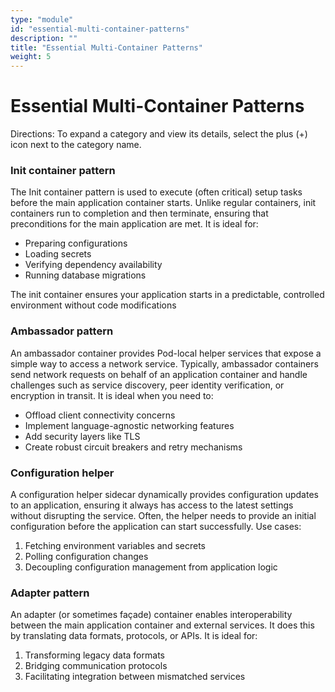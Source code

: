 ```yaml
---
type: "module"
id: "essential-multi-container-patterns"
description: ""
title: "Essential Multi-Container Patterns"
weight: 5
---
```


# Essential Multi-Container Patterns

Directions: To expand a category and view its details, select the plus (+) icon next to the category name.

### Init container pattern

The Init container pattern is used to execute (often critical) setup tasks before the main application container starts. Unlike regular containers, init containers run to completion and then terminate, ensuring that preconditions for the main application are met. It is ideal for:

- Preparing configurations
- Loading secrets
- Verifying dependency availability
- Running database migrations

The init container ensures your application starts in a predictable, controlled environment without code modifications

### Ambassador pattern

An ambassador container provides Pod-local helper services that expose a simple way to access a network service. Typically, ambassador containers send network requests on behalf of an application container and handle challenges such as service discovery, peer identity verification, or encryption in transit. It is ideal when you need to:

- Offload client connectivity concerns
- Implement language-agnostic networking features
- Add security layers like TLS
- Create robust circuit breakers and retry mechanisms

### Configuration helper

A configuration helper sidecar dynamically provides configuration updates to an application, ensuring it always has access to the latest settings without disrupting the service. Often, the helper needs to provide an initial configuration before the application can start successfully. Use cases:

1. Fetching environment variables and secrets
2. Polling configuration changes
3. Decoupling configuration management from application logic

### Adapter pattern

An adapter (or sometimes façade) container enables interoperability between the main application container and external services. It does this by translating data formats, protocols, or APIs. It is ideal for:

1. Transforming legacy data formats
2. Bridging communication protocols
3. Facilitating integration between mismatched services


